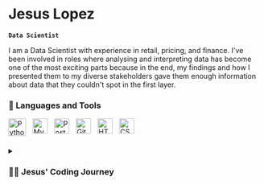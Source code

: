 # Jesus Lopez

**`Data Scientist`**

I am a Data Scientist with experience in retail, pricing, and finance. I've been involved in roles where analysing and interpreting data has become one of the most exciting parts because in the end, my findings and how I presented them to my diverse stakeholders gave them enough information about data that they couldn't spot in the first layer.


### 🧰 Languages and Tools

<img align="left" alt="Python" width="35px" style="padding-right:10px;" src="https://cdn.jsdelivr.net/gh/devicons/devicon/icons/python/python-plain.svg" />
<img align="left" alt="MySQL" width="30px" style="padding-right:10px;" src="https://cdn.jsdelivr.net/gh/devicons/devicon@latest/icons/mysql/mysql-original.svg" />
<img align="left" alt="PostgreSQL" width="30px" style="padding-right:10px;" src="https://cdn.jsdelivr.net/gh/devicons/devicon@latest/icons/postgresql/postgresql-original.svg" />
<img align="left" alt="GitHub" width="30px" style="padding-right:10px;" src="https://cdn.jsdelivr.net/gh/devicons/devicon/icons/github/github-original.svg" />
<img align="left" alt="HTML" width="30px" style="padding-right:10px;" src="https://cdn.jsdelivr.net/gh/devicons/devicon/icons/html5/html5-plain.svg" />
<img align="left" alt="CSS" width="30px" style="padding-right:10px;" src="https://cdn.jsdelivr.net/gh/devicons/devicon/icons/css3/css3-plain.svg" />
<br />

#

<details>
 <summary><h3>👨‍💻 Jesus' Coding Journey</h3></summary>
   My journey began 4 years ago when I was doing my analysis in Excel, I noticed that I wanted to do more functions quickly, and not wait 15 minutes to have the output. When looking for solutions on Youtube I found how Python can help you to analyze a considerable amount of data without depending on Excel. 
 
   Starting from manipulating my data in CSV format, cleaning, and visualising was a common task. Discovering the libraries for statistical analysis such as *Numpy*, *Keras*, *Scipy*, *Scikit-Learn* was mind-blowing and how quickly I can get to those results whereas in Excel took me a while. Now I am passionate about helping people by showing them and demonstrating how their lives can improved once they know more tools to make their lives easy.
